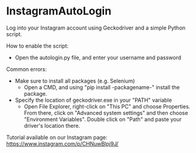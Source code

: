 # InstagramAutoLogin
Log into your Instagram account using Geckodriver and a simple Python script.

How to enable the script:
  - Open the autologin.py file, and enter your username and password
  
Common errors:
  - Make sure to install all packages (e.g. Selenium)
      - Open a CMD, and using "pip install -packagename-" install the package.
  - Specify the location of geckodriver.exe in your "PATH" variable
      - Open File Explorer, right-click on "This PC" and choose Properties. From there, click on "Advanced system settings" and then choose "Environment Variables".    Double click on "Path" and paste your driver's location there.


Tutorial available on our Instagram page: https://www.instagram.com/p/CHNuwBlpj9J/
